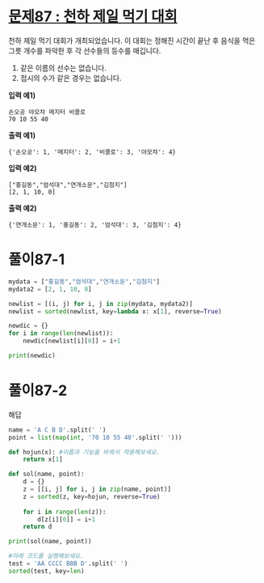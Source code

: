 # [문제87 : 천하 제일 먹기 대회](https://www.notion.so/87-dd408b10faa34080a398532008b50ce9)

천하 제일 먹기 대회가 개최되었습니다.
이 대회는 정해진 시간이 끝난 후 음식을 먹은 그릇 개수를 파악한 후 각 선수들의 등수를 매깁니다. 

1. 같은 이름의 선수는 없습니다.
2. 접시의 수가 같은 경우는 없습니다.

**입력 예1)**

    손오공 야모챠 메지터 비콜로
    70 10 55 40

**출력 예1)**

    {'손오공': 1, '메지터': 2, '비콜로': 3, '야모챠': 4}

**입력 예2)**

    ["홍길동","엄석대","연개소문","김첨지"]
    [2, 1, 10, 0]

**출력 예2)**

    {'연개소문': 1, '홍길동': 2, '엄석대': 3, '김첨지': 4}

# 풀이87-1

``` python
mydata = ["홍길동","엄석대","연개소문","김첨지"]
mydata2 = [2, 1, 10, 0]

newlist = [(i, j) for i, j in zip(mydata, mydata2)]
newlist = sorted(newlist, key=lambda x: x[1], reverse=True)

newdic = {}
for i in range(len(newlist)):
    newdic[newlist[i][0]] = i+1

print(newdic)
```

# 풀이87-2

해답

``` python
name = 'A C B D'.split(' ')
point = list(map(int, '70 10 55 40'.split(' ')))

def hojun(x): #이름과 기능을 바꿔서 적용해보세요.
    return x[1]

def sol(name, point):
    d = {}
    z = [[i, j] for i, j in zip(name, point)]
    z = sorted(z, key=hojun, reverse=True)
    
    for i in range(len(z)):
        d[z[i][0]] = i+1
    return d

print(sol(name, point))

#아래 코드를 실행해보세요.
test = 'AA CCCC BBB D'.split(' ')
sorted(test, key=len)
```
